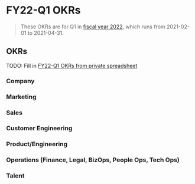 # FY22-Q1 OKRs

> These OKRs are for Q1 in [fiscal year 2022](../../communication/index.md#fiscal-year), which runs from 2021-02-01 to 2021-04-31.

## OKRs

TODO: Fill in [FY22-Q1 OKRs from private spreadsheet](https://docs.google.com/spreadsheets/d/1pNXVev2JtYC94lB1NIfsc8OqyYnnSFn7p5PYFcniblE/edit#gid=0)

### Company
### Marketing
### Sales
### Customer Engineering
### Product/Engineering
### Operations (Finance, Legal, BizOps, People Ops, Tech Ops)
### Talent
